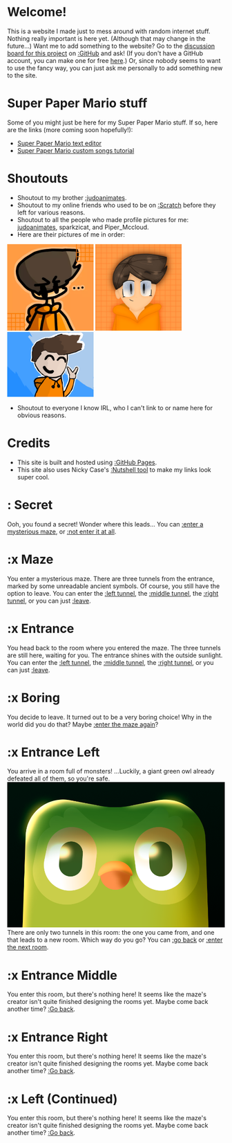 <script src="https://cdn.jsdelivr.net/gh/ncase/nutshell/nutshell.js"></script>
<script>
Nutshell.setOptions({
    startOnLoad: true,
    lang: 'en',
    dontEmbedHeadings: true,
});
</script>

# Welcome!
This is a website I made just to mess around with random internet stuff. Nothing really important is here yet. (Although that may change in the future...)
Want me to add something to the website? Go to the [discussion board for this project](https://github.com/TheComputerCrasher/TheComputerCrasher.github.io/discussions) on [:GitHub](https://en.m.wikipedia.org/wiki/GitHub) and ask! 
(If you don't have a GitHub account, you can make one for free [here](https://github.com/signup).)
Or, since nobody seems to want to use the fancy way, you can just ask me personally to add something new to the site.

# Super Paper Mario stuff
Some of you might just be here for my Super Paper Mario stuff. If so, here are the links (more coming soon hopefully!):
* [Super Paper Mario text editor](https://thecomputercrasher.github.io/spm-text-editor)
* [Super Paper Mario custom songs tutorial](https://thecomputercrasher.github.io/spm-custom-songs)

# Shoutouts
* Shoutout to my brother [:judoanimates](https://youtu.be/E6M1RSF_BKo).
* Shoutout to my online friends who used to be on [:Scratch](https://en.m.wikipedia.org/wiki/Scratch_(programming_language)) before they left for various reasons. 
* Shoutout to all the people who made profile pictures for me: [judoanimates](https://www.youtube.com/@judoanimates), sparkzicat, and Piper_Mccloud.
* Here are their pictures of me in order: <br>
<img src="https://github.com/TheComputerCrasher/TheComputerCrasher.github.io/blob/main/files/pfp.png?raw=true" alt="a drawing of me made by judoanimates" width="200">
<img src="https://github.com/TheComputerCrasher/TheComputerCrasher.github.io/blob/main/files/Sage-PFP.png?raw=true" alt="a drawing of me made by sparkzicat" width=200>
<img src="https://github.com/TheComputerCrasher/TheComputerCrasher.github.io/blob/main/files/Piper-PFP.png?raw=true" alt="a drawing of me made by Piper_Mccloud" width=200>

* Shoutout to everyone I know IRL, who I can't link to or name here for obvious reasons.

# Credits
* This site is built and hosted using [:GitHub Pages](https://pages.github.com).
* This site also uses Nicky Case's [:Nutshell tool](https://ncase.me/nutshell/#WhatIsNutshell&cut=4) to make my links look super cool.

# : Secret
Ooh, you found a secret! Wonder where this leads...
You can [:enter a mysterious maze](#Maze), or [:not enter it at all](#Boring).

# :x Maze
You enter a mysterious maze. There are three tunnels from the entrance, marked by some unreadable ancient symbols. Of course, you still have the option to leave.
You can enter the [:left tunnel](#EntranceLeft), the [:middle tunnel](#EntranceMiddle), the [:right tunnel](#EntranceRight), or you can just [:leave](#Boring).

# :x Entrance
You head back to the room where you entered the maze. The three tunnels are still here, waiting for you. The entrance shines with the outside sunlight.
You can enter the [:left tunnel](#EntranceLeft), the [:middle tunnel](#EntranceMiddle), the [:right tunnel](#EntranceRight), or you can just [:leave](#Boring).

# :x Boring
You decide to leave. It turned out to be a very boring choice! Why in the world did you do that?
Maybe [:enter the maze again](#Maze)?

# :x Entrance Left
You arrive in a room full of monsters! ...Luckily, a giant green owl already defeated all of them, so you're safe. 
![Duo, the mascot of Duolingo, stares at you menacingly](https://github.com/TheComputerCrasher/TheComputerCrasher.github.io/blob/main/files/Duo.png?raw=true)
There are only two tunnels in this room: the one you came from, and one that leads to a new room. Which way do you go?
You can [:go back](#Entrance) or [:enter the next room](#LeftContinued).

# :x Entrance Middle
You enter this room, but there's nothing here! It seems like the maze's creator isn't quite finished designing the rooms yet. Maybe come back another time? 
[:Go back](#Entrance).

# :x Entrance Right
You enter this room, but there's nothing here! It seems like the maze's creator isn't quite finished designing the rooms yet. Maybe come back another time? 
[:Go back](#Entrance).

# :x Left (Continued)
You enter this room, but there's nothing here! It seems like the maze's creator isn't quite finished designing the rooms yet. Maybe come back another time? 
[:Go back](#EntranceLeft).
